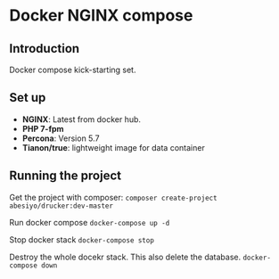# Docker NGINX compose

## Introduction

Docker compose kick-starting set.

## Set up

* **NGINX**: Latest from docker hub.
* **PHP 7-fpm**
* **Percona**: Version 5.7
* **Tianon/true**: lightweight image for data container

## Running the project

Get the project with composer:
`composer create-project abesiyo/drucker:dev-master`

Run docker compose
`docker-compose up -d`

Stop docker stack
`docker-compose stop`

Destroy the whole docekr stack. This also delete the database.
`docker-compose down`
